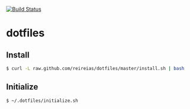 [![Build Status](https://travis-ci.org/reireias/dotfiles.svg?branch=master)](https://travis-ci.org/reireias/dotfiles)

# dotfiles

## Install

```sh
$ curl -L raw.github.com/reireias/dotfiles/master/install.sh | bash
```

## Initialize

```sh
$ ~/.dotfiles/initialize.sh
```

